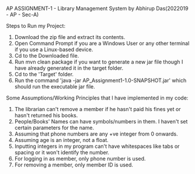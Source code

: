 AP ASSIGNMENT-1 - Library Management System by Abhirup Das(2022019 - AP - Sec-A)

Steps to Run my Project:

1. Download the zip file and extract its contents.
2. Open Command Prompt if you are a Windows User or any other terminal if you use a Linux-based device.
3. Cd to the Downloaded file.
4. Run mvn clean package if you want to generate a new jar file though I have already generated it in the target folder.
5. Cd to the 'Target' folder.
6. Run the command 'java -jar AP_Assignment1-1.0-SNAPSHOT.jar' which should run the executable jar file.

Some Assumptions/Working Principles that I have implemented in my code:

1. The librarian can't remove a member if he hasn't paid his fines yet or hasn't returned his books.
2. People/Books' Names can have symbols/numbers in them. I haven't set certain parameters for the name.
3. Assuming that phone numbers are any +ve integer from 0 onwards.
4. Assuming age is an integer, not a float.
5. Inputting integers in my program can't have whitespaces like tabs or spacing or it won't identify the number.
6. For logging in as member, only phone number is used.
7. For removing a member, only member ID is used.
